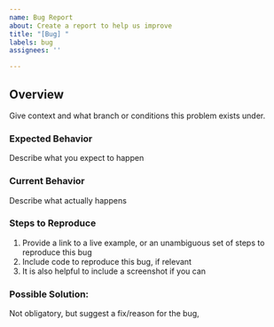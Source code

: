 ```yaml
---
name: Bug Report
about: Create a report to help us improve
title: "[Bug] "
labels: bug
assignees: ''

---
```


## Overview

Give context and what branch or conditions this problem exists under.

### Expected Behavior 

Describe what you expect to happen


### Current Behavior

Describe what actually happens


### Steps to Reproduce

1. Provide a link to a live example, or an unambiguous set of steps to reproduce this bug
1. Include code to reproduce this bug, if relevant
1. It is also helpful to include a screenshot if you can

### Possible Solution:

Not obligatory, but suggest a fix/reason for the bug,
